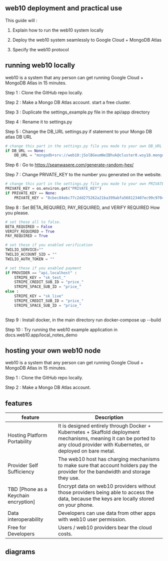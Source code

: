 ## web10 deployment and practical use

This guide will : 

1. Explain how to run the web10 system locally

2. Deploy the web10 system seamlessly to Google Cloud + MongoDB Atlas

3. Specify the web10 protocol

   

## running web10 locally

web10 is a system that any person can get running Google Cloud + MongoDB Atlas in 15 minutes. 

Step 1 : Clone the GitHub repo locally.

Step 2 : Make a Mongo DB Atlas account. start a free cluster.

Step 3 : Duplicate the settings_example.py file in the api/app directory

Step 4 :  Rename it to settings.py

Step 5 : Change the DB_URL settings.py if statement to your Mongo DB atlas DB URL

```python
# change this part in the settings.py file you made to your own DB_URL
if DB_URL == None:
    DB_URL = "mongodb+srv://web10:jSolBGeumNeIBhuk@cluster0.wsy18.mongodb.net/myFirstDatabase?retryWrites=true&w=majority"

```

Step 6 : Go to https://seanwasere.com/generate-random-hex/

Step 7 : Change PRIVATE_KEY to the number you generated on the website.

```python
# change this part in the settings.py file you made to your own PRIVATE_KEY
PRIVATE_KEY = os.environ.get("PRIVATE_KEY")
if PRIVATE_KEY == None:
    PRIVATE_KEY = "8cbec84ebc77c2dd275262a21ba399abfa568123407ec99c9704426cdec95b0a"

```

Step 8 : Set BETA_REQUIRED, PAY_REQUIRED, and VERIFY REQUIRED How you please. 

```python
# set these all to false.
BETA_REQUIRED = False
VERIFY_REQUIRED = True
PAY_REQUIRED = True

# set these if you enabled verification
TWILIO_SERVICE=""
TWILIO_ACCOUNT_SID = ""
TWILIO_AUTH_TOKEN = ""

# set these if you enabled payment
if PROVIDER == "api.localhost" : 
    STRIPE_KEY = "sk_test_"
    STRIPE_CREDIT_SUB_ID = "price_"
    STRIPE_SPACE_SUB_ID = "price_"
else : 
    STRIPE_KEY = "sk_live"
    STRIPE_CREDIT_SUB_ID = "price_"
    STRIPE_SPACE_SUB_ID = "price_"
    


```

Step 9 : Install docker, in the main directory run docker-compose up --build

Step 10 : Try running the web10 example application in docs.web10.app/local_notes_demo



## hosting your own web10 node

web10 is a system that any person can get running Google Cloud + MongoDB Atlas in 15 minutes. 

Step 1 : Clone the GitHub repo locally.

Step 2 : Make a Mongo DB Atlas account.





## features

| feature                              | Description                                                  |
| ------------------------------------ | ------------------------------------------------------------ |
| Hosting Platform Portability         | It is designed entirely through Docker + Kubernetes + Skaffold deployment mechanisms, meaning it can be ported to any cloud provider with Kubernetes, or deployed on bare metal. |
| Provider Self Sufficiency            | The web10 host has charging mechanisms to make sure that account holders pay the provider for the bandwidth and storage they use. |
| TBD [Phone as a Keychain encryption] | Encrypt data on web10 providers without those providers being able to access the data, because the keys are locally stored on your phone. |
| Data interoperability                | Developers can use data from other apps with web10 user permission. |
| Free for Developers                  | Users / web10 providers bear the cloud costs.                |

## diagrams